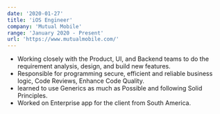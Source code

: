 ```yaml
---
date: '2020-01-27'
title: 'iOS Engineer'
company: 'Mutual Mobile'
range: 'January 2020 - Present'
url: 'https://www.mutualmobile.com/'
---
```


- Working closely with the Product, UI, and Backend teams to do the requirement analysis, design, and build new features.
- Responsible for programming secure, efficient and reliable business logic, Code Reviews, Enhance Code Quality.
- learned to use Generics as much as Possible and following Solid Principles.
- Worked on Enterprise app for the client from South America.